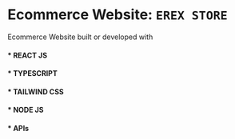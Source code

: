 # Ecommerce Website: `EREX STORE`

Ecommerce Website built or developed with

#### \* **REACT JS**

#### \* **TYPESCRIPT**

#### \* **TAILWIND CSS**

#### \* **NODE JS**

#### \* **APIs**
